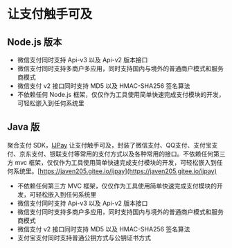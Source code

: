 # 让支付触手可及

## Node.js 版本

- 微信支付同时支持 Api-v3 以及 Api-v2 版本接口
- 微信支付同时支持多商户多应用，同时支持国内与境外的普通商户模式和服务商模式
- 微信支付 v2 接口同时支持 MD5 以及 HMAC-SHA256 签名算法
- 不依赖任何 Node.js 框架，仅仅作为工具使用简单快速完成支付模块的开发，可轻松嵌入到任何系统里


## Java 版

聚合支付 SDK，[IJPay](https://gitee.com/javen205/IJPay) 让支付触手可及，封装了微信支付、QQ支付、支付宝支付、京东支付、银联支付等常用的支付方式以及各种常用的接口。不依赖任何第三方 mvc 框架，仅仅作为工具使用简单快速完成支付模块的开发，可轻松嵌入到任何系统里。[https://javen205.gitee.io/ijpay](https://javen205.gitee.io/ijpay)

- 不依赖任何第三方 MVC 框架，仅仅作为工具使用简单快速完成支付模块的开发，可轻松嵌入到任何系统里
- 微信支付同时支持 Api-v3 以及 Api-v2 版本接口
- 微信支付同时支持多商户多应用，同时支持国内与境外的普通商户模式和服务商模式
- 微信支付 v2 接口同时支持 MD5 以及 HMAC-SHA256 签名算法
- 支付宝支付同时支持普通公钥方式与公钥证书方式